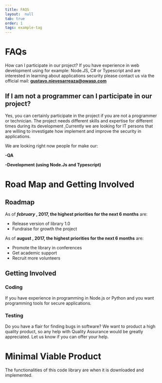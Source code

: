 ```yaml
---
title: FAQS
layout:  null
tab: true
order: 1
tags: example-tag
---
```


# FAQs

How can I participate in our project? If you have experience in web
development using for example: Node.JS, C\# or Typescript and are interested
in learning about applications security please contact us via the
official mail: **gustavo.nievesarreaza@owasp.com**

## If I am not a programmer can I participate in our project?

Yes, you can certainly participate in the project if you are not a
programmer or technician. The project needs different skills and
expertise for different times during its development ,Currently we are
looking for IT persons that are willing to investigate how implement and
improve the security in applications.

We are looking right now people for make our:

**-QA**

**-Development (using Node.Js and Typescript)**


# Road Map and Getting Involved

## Roadmap

As of ***february* , 2017, the highest priorities for the next 6
months** are: 

  - Release version of library 1.0
  - Fundraise for growth the project

As of **august , 2017, the highest priorities for the next 6 months**
are:

  - Promote the library in conferences
  - Get academic support
  - Recruit more volunteers


<strong></strong>

## Getting Involved

### Coding

If you have experience in programming in Node.js or Python and you want
programming tools for secure applications.

### Testing

Do you have a flair for finding bugs in software? We want to product a
high quality product, so any help with Quality Assurance would be
greatly appreciated. Let us know if you can offer your help.

# Minimal Viable Product

The functionalities of this code library are when it is downloaded and
implemented.


